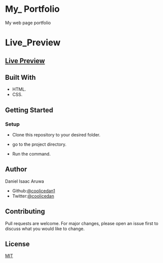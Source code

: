 # My_ Portfolio


My web page portfolio  

# Live_Preview

 [Live Preview](https://raw.githack.com/coolicedan1/html-css-checkpoint/css/index.html)
- 



## Built With

- HTML.
- CSS.

## Getting Started


### Setup

- Clone this repository to your desired folder.

- go to the project directory.

- Run the command.

## Author
Daniel Isaac Aruwa

- Github:[@coolicedan1](https://github.com/coolicedan1)
- Twitter:[@coolicedan](https://twitter.com/home)



## Contributing

Pull requests are welcome. For major changes, please open an issue first
to discuss what you would like to change.

## License

[MIT](https://choosealicense.com/licenses/mit/)


